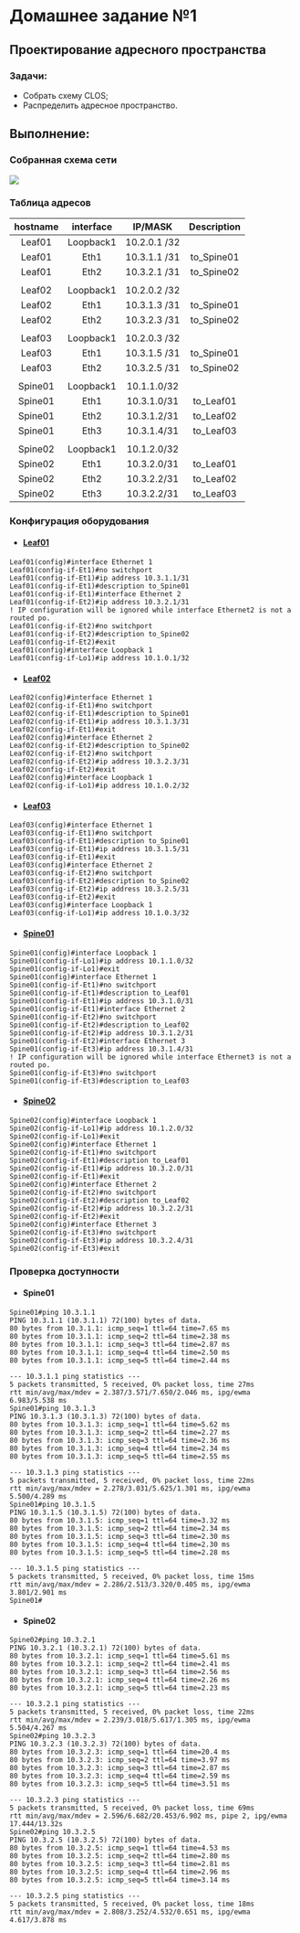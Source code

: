 # Домашнее задание №1
## Проектирование адресного пространства

### Задачи:

- Собрать схему CLOS;
- Распределить адресное пространство.

## Выполнение:

### Собранная схема сети

![](img/scheme.png)


### Таблица адресов

| hostname | interface |   IP/MASK   | Description |
| :------: | :-------: | :----------: | :---------:|
|  Leaf01  | Loopback1 | 10.2.0.1 /32 |            |
|  Leaf01  |   Eth1    | 10.3.1.1 /31 | to_Spine01 |
|  Leaf01  |   Eth2    | 10.3.2.1 /31 | to_Spine02 |
|          |           |              |            |
|  Leaf02  | Loopback1 | 10.2.0.2 /32 |            |
|  Leaf02  |   Eth1    | 10.3.1.3 /31 | to_Spine01 |
|  Leaf02  |   Eth2    | 10.3.2.3 /31 | to_Spine02 |
|          |           |              |            |
|  Leaf03  | Loopback1 | 10.2.0.3 /32 |            |
|  Leaf03  |   Eth1    | 10.3.1.5 /31 | to_Spine01 |
|  Leaf03  |   Eth2    | 10.3.2.5 /31 | to_Spine02 |
|          |           |              |            |
| Spine01  | Loopback1 | 10.1.1.0/32  |            |
| Spine01  |   Eth1    | 10.3.1.0/31  |  to_Leaf01 |
| Spine01  |   Eth2    | 10.3.1.2/31  |  to_Leaf02 |
| Spine01  |   Eth3    | 10.3.1.4/31  |  to_Leaf03 |
|          |           |              |            |
| Spine02  | Loopback1 | 10.1.2.0/32  |            |
| Spine02  |   Eth1    | 10.3.2.0/31  |  to_Leaf01 |
| Spine02  |   Eth2    | 10.3.2.2/31  |  to_Leaf02 |
| Spine02  |   Eth3    | 10.3.2.2/31  |  to_Leaf03 |

### Конфигурация оборудования

- #### [Leaf01](cfg/Leaf01.conf)

```
Leaf01(config)#interface Ethernet 1
Leaf01(config-if-Et1)#no switchport
Leaf01(config-if-Et1)#ip address 10.3.1.1/31
Leaf01(config-if-Et1)#description to_Spine01
Leaf01(config-if-Et1)#interface Ethernet 2
Leaf01(config-if-Et2)#ip address 10.3.2.1/31
! IP configuration will be ignored while interface Ethernet2 is not a routed po.
Leaf01(config-if-Et2)#no switchport
Leaf01(config-if-Et2)#description to_Spine02
Leaf01(config-if-Et2)#exit
Leaf01(config)#interface Loopback 1
Leaf01(config-if-Lo1)#ip address 10.1.0.1/32
```

- #### [Leaf02](cfg/Leaf02.conf)

```
Leaf02(config)#interface Ethernet 1
Leaf02(config-if-Et1)#no switchport
Leaf02(config-if-Et1)#description to_Spine01
Leaf02(config-if-Et1)#ip address 10.3.1.3/31
Leaf02(config-if-Et1)#exit
Leaf02(config)#interface Ethernet 2
Leaf02(config-if-Et2)#description to_Spine02
Leaf02(config-if-Et2)#no switchport
Leaf02(config-if-Et2)#ip address 10.3.2.3/31
Leaf02(config-if-Et2)#exit
Leaf02(config)#interface Loopback 1
Leaf02(config-if-Lo1)#ip address 10.1.0.2/32

```

- #### [Leaf03](cfg/Leaf03.conf)

```
Leaf03(config)#interface Ethernet 1
Leaf03(config-if-Et1)#no switchport
Leaf03(config-if-Et1)#description to_Spine01
Leaf03(config-if-Et1)#ip address 10.3.1.5/31
Leaf03(config-if-Et1)#exit
Leaf03(config)#interface Ethernet 2
Leaf03(config-if-Et2)#no switchport
Leaf03(config-if-Et2)#description to_Spine02
Leaf03(config-if-Et2)#ip address 10.3.2.5/31
Leaf03(config-if-Et2)#exit
Leaf03(config)#interface Loopback 1
Leaf03(config-if-Lo1)#ip address 10.1.0.3/32
```

- #### [Spine01](cfg/Spine01.conf)

```
Spine01(config)#interface Loopback 1
Spine01(config-if-Lo1)#ip address 10.1.1.0/32
Spine01(config-if-Lo1)#exit
Spine01(config)#interface Ethernet 1
Spine01(config-if-Et1)#no switchport
Spine01(config-if-Et1)#description to_Leaf01
Spine01(config-if-Et1)#ip address 10.3.1.0/31
Spine01(config-if-Et1)#interface Ethernet 2
Spine01(config-if-Et2)#no switchport
Spine01(config-if-Et2)#description to_Leaf02
Spine01(config-if-Et2)#ip address 10.3.1.2/31
Spine01(config-if-Et2)#interface Ethernet 3
Spine01(config-if-Et3)#ip address 10.3.1.4/31
! IP configuration will be ignored while interface Ethernet3 is not a routed po.
Spine01(config-if-Et3)#no switchport
Spine01(config-if-Et3)#description to_Leaf03

```

- #### [Spine02](cfg/Spine02.conf)

```
Spine02(config)#interface Loopback 1
Spine02(config-if-Lo1)#ip address 10.1.2.0/32
Spine02(config-if-Lo1)#exit
Spine02(config)#interface Ethernet 1
Spine02(config-if-Et1)#no switchport
Spine02(config-if-Et1)#description to_Leaf01
Spine02(config-if-Et1)#ip address 10.3.2.0/31
Spine02(config-if-Et1)#exit
Spine02(config)#interface Ethernet 2
Spine02(config-if-Et2)#no switchport
Spine02(config-if-Et2)#description to_Leaf02
Spine02(config-if-Et2)#ip address 10.3.2.2/31
Spine02(config-if-Et2)#exit
Spine02(config)#interface Ethernet 3
Spine02(config-if-Et3)#no switchport
Spine02(config-if-Et3)#ip address 10.3.2.4/31
Spine02(config-if-Et3)#exit
```

### Проверка доступности

- #### Spine01

~~~
Spine01#ping 10.3.1.1
PING 10.3.1.1 (10.3.1.1) 72(100) bytes of data.
80 bytes from 10.3.1.1: icmp_seq=1 ttl=64 time=7.65 ms
80 bytes from 10.3.1.1: icmp_seq=2 ttl=64 time=2.38 ms
80 bytes from 10.3.1.1: icmp_seq=3 ttl=64 time=2.87 ms
80 bytes from 10.3.1.1: icmp_seq=4 ttl=64 time=2.50 ms
80 bytes from 10.3.1.1: icmp_seq=5 ttl=64 time=2.44 ms

--- 10.3.1.1 ping statistics ---
5 packets transmitted, 5 received, 0% packet loss, time 27ms
rtt min/avg/max/mdev = 2.387/3.571/7.650/2.046 ms, ipg/ewma 6.983/5.538 ms
Spine01#ping 10.3.1.3
PING 10.3.1.3 (10.3.1.3) 72(100) bytes of data.
80 bytes from 10.3.1.3: icmp_seq=1 ttl=64 time=5.62 ms
80 bytes from 10.3.1.3: icmp_seq=2 ttl=64 time=2.27 ms
80 bytes from 10.3.1.3: icmp_seq=3 ttl=64 time=2.36 ms
80 bytes from 10.3.1.3: icmp_seq=4 ttl=64 time=2.34 ms
80 bytes from 10.3.1.3: icmp_seq=5 ttl=64 time=2.55 ms

--- 10.3.1.3 ping statistics ---
5 packets transmitted, 5 received, 0% packet loss, time 22ms
rtt min/avg/max/mdev = 2.278/3.031/5.625/1.301 ms, ipg/ewma 5.500/4.289 ms
Spine01#ping 10.3.1.5
PING 10.3.1.5 (10.3.1.5) 72(100) bytes of data.
80 bytes from 10.3.1.5: icmp_seq=1 ttl=64 time=3.32 ms
80 bytes from 10.3.1.5: icmp_seq=2 ttl=64 time=2.34 ms
80 bytes from 10.3.1.5: icmp_seq=3 ttl=64 time=2.30 ms
80 bytes from 10.3.1.5: icmp_seq=4 ttl=64 time=2.30 ms
80 bytes from 10.3.1.5: icmp_seq=5 ttl=64 time=2.28 ms

--- 10.3.1.5 ping statistics ---
5 packets transmitted, 5 received, 0% packet loss, time 15ms
rtt min/avg/max/mdev = 2.286/2.513/3.320/0.405 ms, ipg/ewma 3.801/2.901 ms
Spine01#
~~~

- #### Spine02

~~~
Spine02#ping 10.3.2.1
PING 10.3.2.1 (10.3.2.1) 72(100) bytes of data.
80 bytes from 10.3.2.1: icmp_seq=1 ttl=64 time=5.61 ms
80 bytes from 10.3.2.1: icmp_seq=2 ttl=64 time=2.41 ms
80 bytes from 10.3.2.1: icmp_seq=3 ttl=64 time=2.56 ms
80 bytes from 10.3.2.1: icmp_seq=4 ttl=64 time=2.26 ms
80 bytes from 10.3.2.1: icmp_seq=5 ttl=64 time=2.23 ms

--- 10.3.2.1 ping statistics ---
5 packets transmitted, 5 received, 0% packet loss, time 22ms
rtt min/avg/max/mdev = 2.239/3.018/5.617/1.305 ms, ipg/ewma 5.504/4.267 ms
Spine02#ping 10.3.2.3
PING 10.3.2.3 (10.3.2.3) 72(100) bytes of data.
80 bytes from 10.3.2.3: icmp_seq=1 ttl=64 time=20.4 ms
80 bytes from 10.3.2.3: icmp_seq=2 ttl=64 time=3.97 ms
80 bytes from 10.3.2.3: icmp_seq=3 ttl=64 time=2.87 ms
80 bytes from 10.3.2.3: icmp_seq=4 ttl=64 time=2.59 ms
80 bytes from 10.3.2.3: icmp_seq=5 ttl=64 time=3.51 ms

--- 10.3.2.3 ping statistics ---
5 packets transmitted, 5 received, 0% packet loss, time 69ms
rtt min/avg/max/mdev = 2.596/6.682/20.453/6.902 ms, pipe 2, ipg/ewma 17.444/13.32s
Spine02#ping 10.3.2.5
PING 10.3.2.5 (10.3.2.5) 72(100) bytes of data.
80 bytes from 10.3.2.5: icmp_seq=1 ttl=64 time=4.53 ms
80 bytes from 10.3.2.5: icmp_seq=2 ttl=64 time=2.80 ms
80 bytes from 10.3.2.5: icmp_seq=3 ttl=64 time=2.81 ms
80 bytes from 10.3.2.5: icmp_seq=4 ttl=64 time=2.96 ms
80 bytes from 10.3.2.5: icmp_seq=5 ttl=64 time=3.14 ms

--- 10.3.2.5 ping statistics ---
5 packets transmitted, 5 received, 0% packet loss, time 18ms
rtt min/avg/max/mdev = 2.808/3.252/4.532/0.651 ms, ipg/ewma 4.617/3.878 ms
~~~
